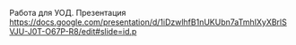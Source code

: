 Работа для УОД.
Презентация
https://docs.google.com/presentation/d/1iDzwlhfB1nUKUbn7aTmhIXyXBrlSVJU-J0T-O67P-R8/edit#slide=id.p
